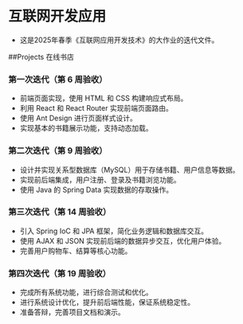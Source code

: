 # 互联网开发应用
- 这是2025年春季《互联网应用开发技术》的大作业的迭代文件。
  
##Projects 在线书店 

### 第一次迭代（第 6 周验收）
- 前端页面实现，使用 HTML 和 CSS 构建响应式布局。
- 利用 React 和 React Router 实现前端页面路由。
- 使用 Ant Design 进行页面样式设计。
- 实现基本的书籍展示功能，支持动态加载。

### 第二次迭代（第 9 周验收）
- 设计并实现关系型数据库（MySQL）用于存储书籍、用户信息等数据。
- 实现前后端集成，用户注册、登录及书籍浏览功能。
- 使用 Java 的 Spring Data 实现数据的存取操作。

### 第三次迭代（第 14 周验收）
- 引入 Spring IoC 和 JPA 框架，简化业务逻辑和数据库交互。
- 使用 AJAX 和 JSON 实现前后端的数据异步交互，优化用户体验。
- 完善用户购物车、结算等核心功能。

### 第四次迭代（第 19 周验收）
- 完成所有系统功能，进行综合测试和优化。
- 进行系统设计优化，提升前后端性能，保证系统稳定性。
- 准备答辩，完善项目文档和演示。

